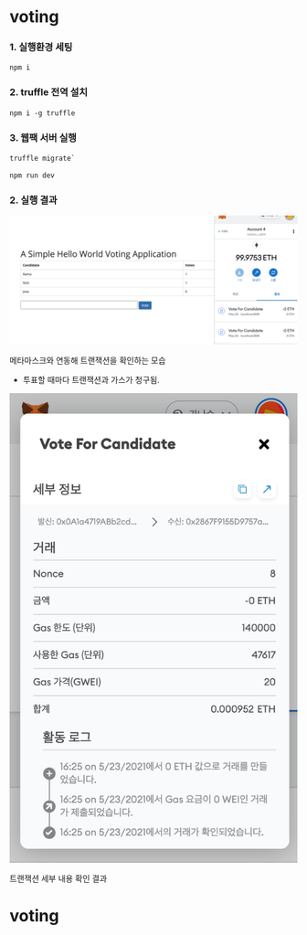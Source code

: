 # voting

### 1. 실행환경 세팅

```
npm i
```

### 2. truffle 전역 설치

```
npm i -g truffle
```

### 3. 웹팩 서버 실행
```
truffle migrate`
```
```
npm run dev
```

### 2. 실행 결과

![1](./screenshot1.png)

메타마스크와 연동해 트랜잭션을 확인하는 모습

- 투표할 때마다 트랜잭션과 가스가 청구됨.

![2](./screenshot2.png)

트랜잭션 세부 내용 확인 결과
# voting
